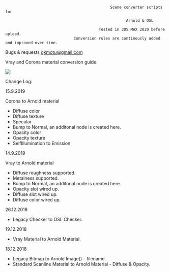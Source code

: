                           
                          
                                                  Scene converter scripts for
                                                           
                                                         Arnold & OSL

                                             Tested in 3DS MAX 2020 before upload.
                                  Conversion rules are continously added and improved over time.



Bugs & requests gkmotu@gmail.com

Vray and Corona material conversion guide.

![](overview.gif)




Change Log:

15.9.2019

Corona to Arnold material

- Diffuse color
- Diffuse texture
- Specular
- Bump to Normal, an additonal node is created here.
- Opacity color
- Opacity texture
- SelfIllumination to Emission


14.9.2019

Vray to Arnold material

- Diffuse roughness supported.
- Metalness supported.
- Bump to Normal, an additonal node is created here.
- Opacity slot wired up.
- Diffuse slot wired up.
- Diffuse color wired up.


26.12.2018

- Legacy Checker to OSL Checker.

19.12.2018

- Vray Material to Arnold Material.

18.12.2018

- Legacy Bitmap to Arnold Image() - filename.
- Standard Scanline Material to Arnold Material - Diffuse & Opacity.



